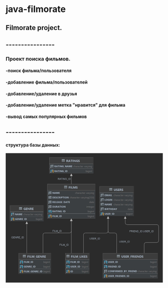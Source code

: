 # java-filmorate

## Filmorate project.

## ----------------
### Проект поиска фильмов.
#### -поиск фильма/пользователя
#### -добавление фильма/пользователей
#### -добавление/удаление в друзья
#### -добавление/удаление метка "нравится" для фильма
#### -вывод самых популярных фильмов
## ----------------
#### структура базы данных:
<img src="src/main/resources/filmorate.png" alt="DB">